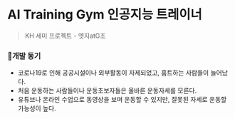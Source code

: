 # AI Training Gym 인공지능 트레이너

> KH 세미 프로젝트 - 엣지atG조

### 🚩개발 동기

- 코로나19로 인해 공공시설이나 외부활동이 자제되었고, 홈트하는 사람들이 늘어났다.
- 처음 운동하는 사람들이나 운동초보자들은 올바른 운동자세를 모른다.
- 유튜브나 온라인 수업으로 동영상을 보며 운동할 수 있지만, 잘못된 자세로 운동할 가능성이 높다.